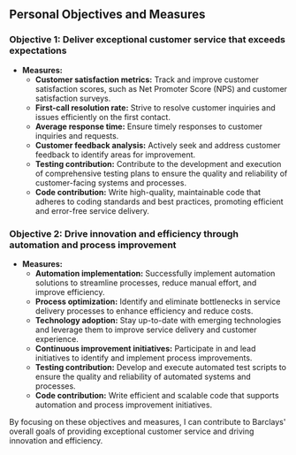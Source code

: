 ## Personal Objectives and Measures

### Objective 1: **Deliver exceptional customer service that exceeds expectations**

* **Measures:**
    * **Customer satisfaction metrics:** Track and improve customer satisfaction scores, such as Net Promoter Score (NPS) and customer satisfaction surveys.
    * **First-call resolution rate:** Strive to resolve customer inquiries and issues efficiently on the first contact.
    * **Average response time:** Ensure timely responses to customer inquiries and requests.
    * **Customer feedback analysis:** Actively seek and address customer feedback to identify areas for improvement.
    * **Testing contribution:** Contribute to the development and execution of comprehensive testing plans to ensure the quality and reliability of customer-facing systems and processes.
    * **Code contribution:** Write high-quality, maintainable code that adheres to coding standards and best practices, promoting efficient and error-free service delivery.

### Objective 2: **Drive innovation and efficiency through automation and process improvement**

* **Measures:**
    * **Automation implementation:** Successfully implement automation solutions to streamline processes, reduce manual effort, and improve efficiency.
    * **Process optimization:** Identify and eliminate bottlenecks in service delivery processes to enhance efficiency and reduce costs.
    * **Technology adoption:** Stay up-to-date with emerging technologies and leverage them to improve service delivery and customer experience.
    * **Continuous improvement initiatives:** Participate in and lead initiatives to identify and implement process improvements.
    * **Testing contribution:** Develop and execute automated test scripts to ensure the quality and reliability of automated systems and processes.
    * **Code contribution:** Write efficient and scalable code that supports automation and process improvement initiatives.

By focusing on these objectives and measures, I can contribute to Barclays' overall goals of providing exceptional customer service and driving innovation and efficiency.
